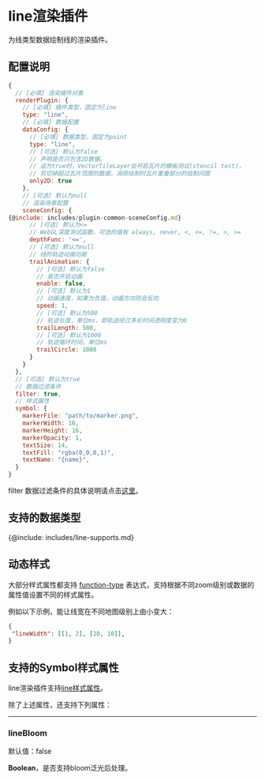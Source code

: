 # line渲染插件

为线类型数据绘制线的渲染插件。

## 配置说明
```js
{
  // [必填] 渲染插件对象
  renderPlugin: {
    // [必填] 插件类型，固定为line
    type: "line",
    // [必填] 数据配置
    dataConfig: {
      // [必填] 数据类型，固定为point
      type: "line",
      // [可选] 默认为false
      // 声明是否只包含2D数据。
      // 设为true时，VectorTileLayer会开启瓦片的模板测试(stencil test)，
      // 剪切掉超过瓦片范围的数据，消除绘制时瓦片重叠部分的绘制问题
      only2D: true
    },
    // [可选] 默认为null
    // 渲染场景配置
    sceneConfig: {
{@include: includes/plugin-common-sceneConfig.md}
      // [可选] 默认为<=
      // WebGL深度测试函数，可选的值有 always, never, <, <=, !=, >, >=
      depthFunc: '<=',
      // [可选] 默认为null
      // 线的轨迹动画功能
      trailAnimation: {
        // [可选] 默认为false
        // 是否开启动画
        enable: false,
        // [可选] 默认为1
        // 动画速度，如果为负值，动画方向则会反向
        speed: 1,
        // [可选] 默认为500
        // 轨迹长度，单位ms，即轨迹经过多长时间透明度变为0
        trailLength: 500,
        // [可选] 默认为1000
        // 轨迹循环时间，单位ms
        trailCircle: 1000
      }
    }
  },
  // [可选] 默认为true
  // 数据过滤条件
  filter: true,
  // 样式属性
  symbol: {
    markerFile: "path/to/marker.png",
    markerWidth: 16,
    markerHeight: 16,
    markerOpacity: 1,
    textSize: 14,
    textFill: "rgba(0,0,0,1)",
    textName: "{name}",
  }
}
```

filter 数据过滤条件的具体说明请点击[这里](filter)。

## 支持的数据类型

{@include: includes/line-supports.md}

## 动态样式

大部分样式属性都支持 [function-type](function-type) 表达式，支持根据不同zoom级别或数据的属性值设置不同的样式属性。

例如以下示例，能让线宽在不同地图级别上由小变大：

```json
{
 "lineWidth": [[1, 2], [20, 10]],
}
```

## 支持的Symbol样式属性

line渲染插件支持[line样式属性](symbols#line样式属性)。

除了上述属性，还支持下列属性：

-----------
### lineBloom

默认值：false

**Boolean**，是否支持bloom泛光后处理。